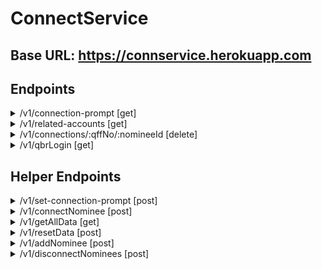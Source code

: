 # ConnectService

## Base URL: https://connservice.herokuapp.com

## Endpoints ##
<details>
   <summary>/v1/connection-prompt [get]</summary>
   <p>
   <ul>
      <li>Indicates if the user should be promted to connect</li>

   <li>Output: Status code [200/404]</li>
   </ul>
  </p>
 </details>

 <details>
   <summary>/v1/related-accounts [get]</summary>
   <p>
      <ul>
         <li>Returns a list of connected accounts sorted alphabetically by business name</li>
         <li>Input: ?connectionType=[association/connection]&qffNo=[1234567890]</li>
         <li>
            Output:
            [
               {
                  businessName: string,
                  firstName: string,
                  lastName: string,
                  type: string, //association, connection
                  nomineeId: string,
                  emailAddress: string,
                  points: integer,
                  level: integer,
                  qffNo: string
               }
            ]
         </li>
   </ul>
  </p>
 </details>

 <details>
   <summary>/v1/connections/:qffNo/:nomineeId [delete]</summary>
   <p>
      <ul>
         <li>Removes the specified connection</li>

   <li>Output:
   Status code</li>
   </ul>
  </p>
 </details>

 <details>
   <summary>/v1/qbrLogin [get]</summary>
   <p>
      <ul>
         <li>Displays QBR login page</li>
         <li>Input: /v1/qbrLogin?qffNo=1234567890&nomineeId=987654321&redirectUrl=http://www.google.com.au</li>
         <li>
            Output: QBR login page
         </li>
   </ul>
  </p>
 </details>

 ## Helper Endpoints ##

<details>
<summary>/v1/set-connection-prompt [post]</summary>
<p>
   <ul>
      <li>Sets show connection prompt to true or false</li>
      <li>Input:
      {
         "showConnectionPrompt": boolean
      }</li>
      <li>
         Output: Status code
      </li>
</ul>
</p>
</details>
<details>
<summary>/v1/connectNominee [post]</summary>
<p>
   <ul>
      <li>Connects nominee to qff number</li>
      <li>Input:
      {
         "qffNo": string,
         "nomineeId": string
      }</li>
      <li>
         Output: Status code
      </li>
</ul>
</p>
</details>
<details>
   <summary>/v1/getAllData [get]</summary>
   <p>
   <ul>
      <li>Retrieves a list of all nominees in DB</li>

   <li>Input:none

   <li>Output:
   [
      {
         businessName: string,
         firstName: string,
         lastName: string,
         type: string, //association, connection
         nomineeId: string,
         emailAddress: string,
         points: integer,
         level: integer,
         qffNo: string
      }
   ]</li>
   </ul>
  </p>
 </details>

 <details>
   <summary>/v1/resetData [post]</summary>
   <p>
   <ul>
      <li>Resets DB to original state</li>

   <li>Input:none

   <li>Output: Status code</li>
   </ul>
  </p>
 </details>

 <details>
   <summary>/v1/addNominee [post]</summary>
   <p>
   <ul>
      <li>Adds a nominee to DB</li>

   <li>Input:
      {
         businessName: string,
         firstName: string,
         lastName: string,
         type: string, //association, connection
         nomineeId: string,
         emailAddress: string,
         points: integer,
         level: integer,
         qffNo: string
      }

   <li>Output: Staus code</li>
   </ul>
  </p>
 </details>

 <details>
   <summary>/v1/disconnectNominees [post]</summary>
   <p>
   <ul>
      <li>Disconnects all nominees for qffNo</li>

   <li>Input:
      {
           qffNo: string
       }

   <li>Output: Staus code</li>
   </ul>
  </p>
 </details>

